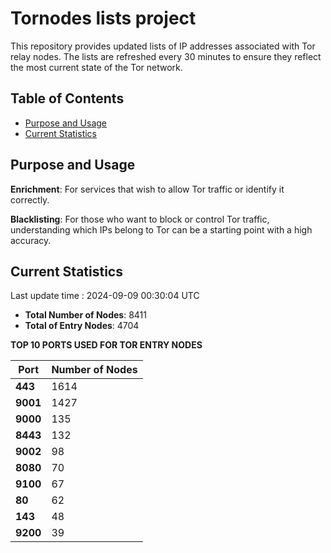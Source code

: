 # Tornodes lists project

This repository provides updated lists of IP addresses associated with Tor relay nodes. The lists are refreshed every 30 minutes to ensure they reflect the most current state of the Tor network.

## Table of Contents

- [Purpose and Usage](#purpose-and-usage)
- [Current Statistics](#current-statistics)


## Purpose and Usage

**Enrichment**: For services that wish to allow Tor traffic or identify it correctly.

**Blacklisting**: For those who want to block or control Tor traffic, understanding which IPs belong to Tor can be a starting point with a high accuracy.

## Current Statistics

Last update time : 2024-09-09 00:30:04 UTC

- **Total Number of Nodes**: 8411
- **Total of Entry Nodes**: 4704

**TOP 10 PORTS USED FOR TOR ENTRY NODES**

| **Port** | **Number of Nodes** |
|------|-----------------|
| **443**   | 1614  |
| **9001**   | 1427  |
| **9000**   | 135  |
| **8443**   | 132  |
| **9002**   | 98  |
| **8080**   | 70  |
| **9100**   | 67  |
| **80**   | 62  |
| **143**   | 48  |
| **9200**   | 39  |

